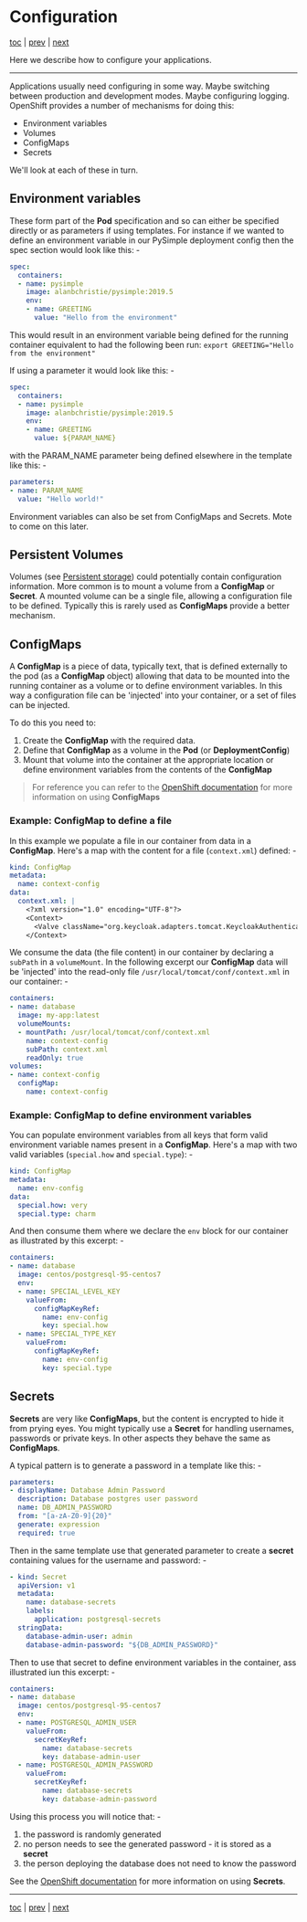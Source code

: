 # Configuration

[toc](../README.md) | [prev](../exercise-d/README.md) | [next](../tutorial-5/README.md)

Here we describe how to configure your applications. 

---

Applications usually need configuring in some way. Maybe switching between
production and development modes. Maybe configuring logging. OpenShift provides
a number of mechanisms for doing this:

-   Environment variables
-   Volumes
-   ConfigMaps
-   Secrets

We'll look at each of these in turn.

## Environment variables
These form part of the **Pod** specification and so can either be specified
directly or as parameters if using templates. For instance if we wanted to
define an environment variable in our PySimple deployment
config then the spec section would look like this: -

```yaml
spec:
  containers:
  - name: pysimple
    image: alanbchristie/pysimple:2019.5
    env:
    - name: GREETING
      value: "Hello from the environment"
```

This would result in an environment variable being defined for the running
container equivalent to had the following been
run: `export GREETING="Hello from the environment"`

If using a parameter it would look like this: -

```yaml
spec:
  containers:
  - name: pysimple
    image: alanbchristie/pysimple:2019.5
    env:
    - name: GREETING
      value: ${PARAM_NAME}
```
with the PARAM_NAME parameter being defined elsewhere in the template like this: -

```yaml
parameters:
- name: PARAM_NAME
  value: "Hello world!"
```

Environment variables can also be set from ConfigMaps and Secrets.
Mote to come on this later.

## Persistent Volumes
Volumes (see [Persistent storage](../tutorial-3/README.md)) could potentially
contain configuration information. More common is to mount a volume from a
**ConfigMap** or **Secret**. A mounted volume can be a single file, allowing 
a configuration file to be defined. Typically this is rarely used as
**ConfigMaps** provide a better mechanism.

## ConfigMaps
A **ConfigMap** is a piece of data, typically text, that is defined externally
to the pod (as a **ConfigMap** object) allowing that data to be mounted into
the running container as a volume or to define environment variables. In this
way a configuration file can be 'injected' into your container, or a set of
files can be injected.

To do this you need to:

1.  Create the **ConfigMap** with the required data.
1.  Define that **ConfigMap** as a volume in the **Pod** (or **DeploymentConfig**)
1.  Mount that volume into the container at the appropriate location or define
    environment variables from the contents of the **ConfigMap** 

>   For reference you can refer to the
    [OpenShift documentation](https://docs.okd.io/latest/dev_guide/configmaps.html)
    for more information on using **ConfigMaps**

### Example: ConfigMap to define a file
In this example we populate a file in our container from data in a **ConfigMap**.
Here's a map with the content for a file (`context.xml`) defined: -

```yaml
kind: ConfigMap
metadata:
  name: context-config 
data:
  context.xml: |
    <?xml version="1.0" encoding="UTF-8"?>
    <Context>
      <Valve className="org.keycloak.adapters.tomcat.KeycloakAuthenticatorValve"/>
    </Context>
``` 

We consume the data (the file content) in our container
by declaring a `subPath` in a `volumeMount`. In the following excerpt
our **ConfigMap** data will be 'injected' into the read-only file 
`/usr/local/tomcat/conf/context.xml` in our container: -

```yaml
containers:
- name: database
  image: my-app:latest
  volumeMounts:
  - mountPath: /usr/local/tomcat/conf/context.xml
    name: context-config
    subPath: context.xml
    readOnly: true
volumes:
- name: context-config
  configMap:
    name: context-config
```

### Example: ConfigMap to define environment variables
You can populate environment variables from all keys that form valid
environment variable names present in a **ConfigMap**. Here's a map with
two valid variables (`special.how` and `special.type`): -

```yaml
kind: ConfigMap
metadata:
  name: env-config 
data:
  special.how: very 
  special.type: charm 
``` 

And then consume them where we declare the `env`
block for our container as illustrated by this excerpt: -

```yaml
containers:
- name: database
  image: centos/postgresql-95-centos7
  env: 
  - name: SPECIAL_LEVEL_KEY
    valueFrom:
      configMapKeyRef:
        name: env-config 
        key: special.how 
  - name: SPECIAL_TYPE_KEY
    valueFrom:
      configMapKeyRef:
        name: env-config 
        key: special.type 
 ``` 

## Secrets
**Secrets** are very like **ConfigMaps**, but the content is encrypted to hide
it from prying eyes. You might typically use a **Secret** for handling
usernames, passwords or private keys. In other aspects they behave the same as
**ConfigMaps**.

A typical pattern is to generate a password in a template like this: -

```yaml
parameters:
- displayName: Database Admin Password
  description: Database postgres user password
  name: DB_ADMIN_PASSWORD
  from: "[a-zA-Z0-9]{20}"
  generate: expression
  required: true
```

Then in the same template use that generated parameter to create a **secret**
containing values for the username and password: -

```yaml
- kind: Secret
  apiVersion: v1
  metadata:
    name: database-secrets
    labels:
      application: postgresql-secrets
  stringData:
    database-admin-user: admin
    database-admin-password: "${DB_ADMIN_PASSWORD}"
```

Then to use that secret to define environment variables in the container,
ass illustrated iun this excerpt: -

```yaml
containers:
- name: database
  image: centos/postgresql-95-centos7
  env:
  - name: POSTGRESQL_ADMIN_USER
    valueFrom:
      secretKeyRef:
        name: database-secrets
        key: database-admin-user
  - name: POSTGRESQL_ADMIN_PASSWORD
    valueFrom:
      secretKeyRef:
        name: database-secrets
        key: database-admin-password
```

Using this process you will notice that: -

1. the password is randomly generated
1. no person needs to see the generated password - it is stored as a **secret**
1. the person deploying the database does not need to know the password

See the [OpenShift documentation](https://docs.okd.io/latest/dev_guide/secrets.html)
for more information on using **Secrets**.

---

[toc](../README.md) | [prev](../exercise-d/README.md) | [next](../tutorial-5/README.md)
